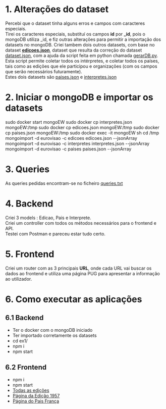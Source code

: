 # 1. Alterações do dataset

Percebi que o dataset tinha alguns erros e campos com caracteres especiais.  
Tirei os caracteres especiais, substituí os campos **id** por **_id**, pois o mongoDB utiliza _id, e fiz outras alterações para permitir a importação dos datasets no mongoDB.
Criei tambem dois outros datasets, com base no dataset **[edicoes.json](ex1/database/edicoes.json)**, dataset que resulta da correção do dataset [dataset.json](ex1/database/dataset.json), com a ajuda da script feita em python chamada [gerarDB.py](ex1/database/gerarDB.py).  
Esta script permite coletar todos os intérpretes, e coletar todos os países, tais como as edições que ele participou e organizações (com os campos que serão necessários futuramente).  
Estes dois datasets são [paises.json](ex1/database/paises.json) e [interpretes.json](ex1/database/interpretes.json)

# 2. Iniciar o mongoDB e importar os datasets

sudo docker start mongoEW
sudo docker cp interpretes.json mongoEW:/tmp
sudo docker cp edicoes.json mongoEW:/tmp
sudo docker cp paises.json mongoEW:/tmp
sudo docker exec -it mongoEW sh
cd /tmp
mongoimport -d eurovisao -c edicoes edicoes.json --jsonArray
mongoimport -d eurovisao -c interpretes interpretes.json --jsonArray
mongoimport -d eurovisao -c paises paises.json --jsonArray

# 3. Queries

As queries pedidas encontram-se no ficheiro [queries.txt](ex1/queries.txt)

# 4. Backend

Criei 3 models : Edicao, Pais e Interprete.  
Criei um controller com todos os métodos necessários para o frontend e API.  
Testei com Postman e pareceu estar tudo certo.

# 5. Frontend

Criei um router com as 3 principais **URL**, onde cada URL vai buscar os dados ao frontend e utiliza uma página PUG para apresentar a informação ao utilizador.

# 6. Como executar as aplicações

## 6.1 Backend

- Ter o docker com o mongoDB iniciado
- Ter importado corretamente os datasets
- cd ex1/
- npm i
- npm start

## 6.2 Frontend

- npm i
- npm start
- [Todas as edições](http://localhost:25001/)
- [Página da Edição 1957](http://localhost:25001/ed1957)
- [Página do Pais França](http://localhost:25001/paises/France)
